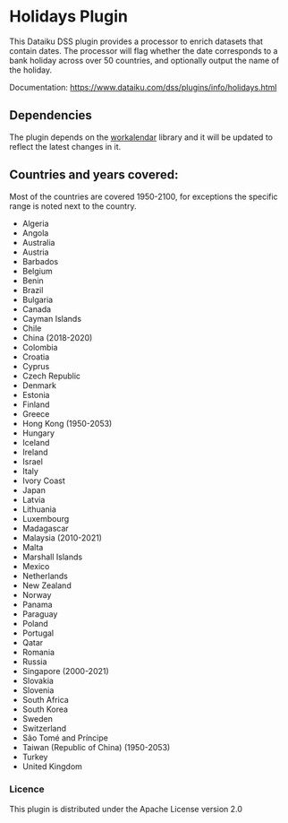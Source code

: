 # Holidays Plugin

This Dataiku DSS plugin provides a processor to enrich datasets that contain dates. The processor will flag whether the date corresponds to a bank holiday across over 50 countries, and optionally output the name of the holiday.

Documentation: https://www.dataiku.com/dss/plugins/info/holidays.html

## Dependencies
The plugin depends on the [workalendar](https://github.com/peopledoc/workalendar) library and it will be updated to reflect the latest changes in it.

## Countries and years covered:
Most of the countries are covered 1950-2100, for exceptions the specific range is noted next to the country.
- Algeria
- Angola
- Australia
- Austria
- Barbados
- Belgium
- Benin
- Brazil
- Bulgaria
- Canada
- Cayman Islands
- Chile
- China (2018-2020)
- Colombia
- Croatia
- Cyprus
- Czech Republic
- Denmark
- Estonia
- Finland
- Greece
- Hong Kong (1950-2053)
- Hungary
- Iceland
- Ireland
- Israel
- Italy
- Ivory Coast
- Japan
- Latvia
- Lithuania
- Luxembourg
- Madagascar
- Malaysia (2010-2021)
- Malta
- Marshall Islands
- Mexico
- Netherlands
- New Zealand
- Norway
- Panama
- Paraguay
- Poland
- Portugal
- Qatar
- Romania
- Russia
- Singapore (2000-2021)
- Slovakia
- Slovenia
- South Africa
- South Korea
- Sweden
- Switzerland
- São Tomé and Príncipe
- Taiwan (Republic of China) (1950-2053)
- Turkey
- United Kingdom

### Licence
This plugin is distributed under the Apache License version 2.0